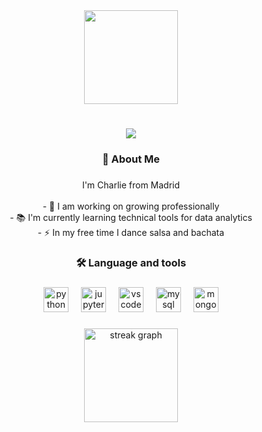<div align="center">
  <img height="150" src="https://media.giphy.com/media/QDjpIL6oNCVZ4qzGs7/giphy.gif"  />
</div>

###

<h1 align="center">
    <img src="https://readme-typing-svg.herokuapp.com/?font=Fira+Code&size=35&center=true&vCenter=true&width=500&height=70&duration=4000&color=FF5733&lines=Hi+There!+👋" />
</h1>


###

<h3 align="center">🦝 About Me</h3>

###

<p align="center">I'm Charlie from Madrid <br><br>- 🔭 I am working on growing professionally<br>- 📚 I'm currently learning technical tools for data analytics<br>- ⚡ In my free time I dance salsa and bachata</p>

###

<h3 align="center">🛠 Language and tools</h3>

###

<div align="center">
  <img src="https://cdn.jsdelivr.net/gh/devicons/devicon/icons/python/python-original.svg" height="40" alt="python logo"  />
  <img width="12" />
  <img src="https://cdn.jsdelivr.net/gh/devicons/devicon/icons/jupyter/jupyter-original.svg" height="40" alt="jupyter logo"  />
  <img width="12" />
  <img src="https://cdn.jsdelivr.net/gh/devicons/devicon/icons/vscode/vscode-original.svg" height="40" alt="vscode logo"  />
  <img width="12" />
  <img src="https://cdn.jsdelivr.net/gh/devicons/devicon/icons/mysql/mysql-original.svg" height="40" alt="mysql logo"  />
  <img width="12" />
  <img src="https://cdn.jsdelivr.net/gh/devicons/devicon/icons/mongodb/mongodb-original.svg" height="40" alt="mongodb logo"  />
</div>

###

<div align="center">
  <img src="https://streak-stats.demolab.com?user=charlieciordia&locale=en&mode=daily&theme=dracula&hide_border=false&border_radius=5&order=3" height="150" alt="streak graph"  />
</div>

###
